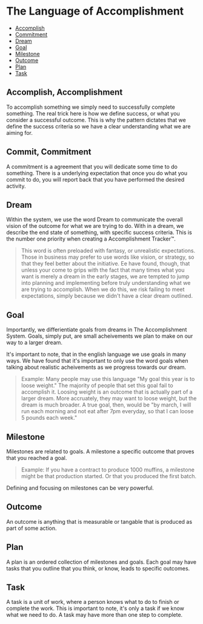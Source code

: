 # The Language of Accomplishment

* [Accomplish](#)
* [Commitment](#accomplish-accomplishment)
* [Dream](#commit-commitment)
* [Goal](#dream)
* [Milestone](#goal)
* [Outcome](#milestone)
* [Plan](#outcome)
* [Task](#plan)

## Accomplish, Accomplishment

To accomplish something we simply need to successfully complete something. The real trick here is how we define success, or what you consider a successful outcome. This is why the pattern dictates that we define the success criteria so we have a clear understanding what we are aiming for.

## Commit, Commitment

A commitment is a agreement that you will dedicate some time to do something. There is a underlying expectation that once you do what you commit to do, you will report back that you have performed the desired activity.

## Dream

Within the system, we use the word Dream to communicate the overall vision of the outcome for what we are trying to do. With in a dream, we describe the end state of something, with specific success criteria. This is the number one priority when creating a Accomplishment Tracker™.

> This word is often preloaded with fantasy, or unrealistic expectations. Those in business may prefer to use words like vision, or strategy, so that they feel better about the initiative. Ee have found, though, that unless your come to grips with the fact that many times what you want is merely a dream in the early stages, we are tempted to jump into planning and implementing before truly understanding what we are trying to accomplish. When we do this, we risk failing to meet expectations, simply because we didn't have a clear dream outlined.

## Goal

Importantly, we differientiate goals from dreams in The Accomplishment System. Goals, simply put, are small acheivements we plan to make on our way to a larger dream. 

It's important to note, that in the english language we use goals in many ways. We have found that it's important to only use the word goals when talking about realistic acheivements as we progress towards our dream.

> Example: Many people may use this language "My goal this year is to loose weight." The majority of people that set this goal fail to accomplish it. Loosing weight is an outcome that is actually part of a larger dream. More accruately, they may want to loose weight, but the dream is much broader. A true goal, then, would be "by march, I will run each morning and not eat after 7pm everyday, so that I can loose 5 pounds each week."

## Milestone

Milestones are related to goals. A milestone a specific outcome that proves that you reached a goal.

> Example: If you have a contract to produce 1000 muffins, a milestone might be that production started. Or that you produced the first batch.

Defining and focusing on milestones can be very powerful.

## Outcome

An outcome is anything that is measurable or tangable that is produced as part of some action.

## Plan

A plan is an ordered collection of milestones and goals. Each goal may have tasks that you outline that you think, or know, leads to specific outcomes.

## Task

A task is a unit of work, where a person knows what to do to finish or complete the work. This is important to note, it's only a task if we know what we need to do. A task may have more than one step to complete.

